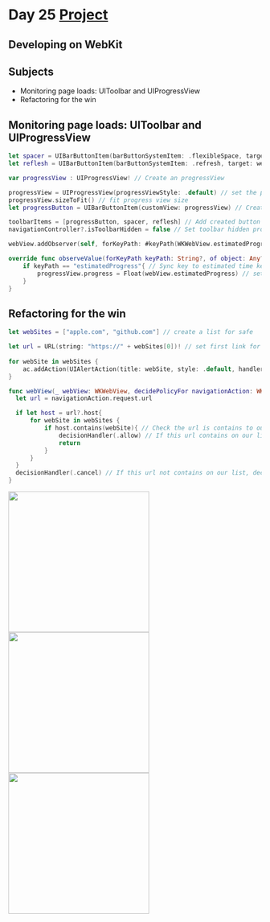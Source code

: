 # Day 25 <a href="https://github.com/devmehmetates/365-day-of-code/tree/main/Project/Day24-26"> Project </a>

## Developing on WebKit

## Subjects

+ Monitoring page loads: UIToolbar and UIProgressView
+ Refactoring for the win

## Monitoring page loads: UIToolbar and UIProgressView

```swift
let spacer = UIBarButtonItem(barButtonSystemItem: .flexibleSpace, target: nil, action: nil) // Create flexible space to toolbar
let reflesh = UIBarButtonItem(barButtonSystemItem: .refresh, target: webView, action: #selector(webView.reload)) // Create reflesh button to toolbar
```

```swift 
var progressView : UIProgressView! // Create an progressView

progressView = UIProgressView(progressViewStyle: .default) // set the progressview by default
progressView.sizeToFit() // fit progress view size
let progressButton = UIBarButtonItem(customView: progressView) // Create progress button to toolBar
```
```swift
toolbarItems = [progressButton, spacer, reflesh] // Add created button to toolbar
navigationController?.isToolbarHidden = false // Set toolbar hidden properties to never hidden
```

```swift
webView.addObserver(self, forKeyPath: #keyPath(WKWebView.estimatedProgress), options: .new, context: nil) // Create an observer object for page loading state

override func observeValue(forKeyPath keyPath: String?, of object: Any?, change: [NSKeyValueChangeKey : Any]?, context: UnsafeMutableRawPointer?) {
    if keyPath == "estimatedProgress"{ // Sync key to estimated time key string for web site
        progressView.progress = Float(webView.estimatedProgress) // set progress view value to estimated time
    }
}
```

## Refactoring for the win

```swift
let webSites = ["apple.com", "github.com"] // create a list for safe

let url = URL(string: "https://" + webSites[0])! // set first link for default web site
 
for webSite in webSites {
    ac.addAction(UIAlertAction(title: webSite, style: .default, handler: openPage)) // Don't copy any code, Use "for" for repeated functionalaty
}
```

```swift
func webView(_ webView: WKWebView, decidePolicyFor navigationAction: WKNavigationAction, decisionHandler: @escaping (WKNavigationActionPolicy) -> Void) {
  let url = navigationAction.request.url

  if let host = url?.host{
      for webSite in webSites {
          if host.contains(webSite){ // Check the url is contains to our list
              decisionHandler(.allow) // If this url contains on our list, allow for open
              return
          }
      }
  }
  decisionHandler(.cancel) // If this url not contains on our list, decline for open. 
}
```

<div>
  <img src="https://user-images.githubusercontent.com/74152011/151007811-fe7c850a-50fc-4b78-8c2f-83c3668e132e.png" width=280>
  <img src="https://user-images.githubusercontent.com/74152011/151007900-4b9e3038-4244-406f-b90a-0e0031ad464c.png" width=280>
  <img src="https://user-images.githubusercontent.com/74152011/151007914-46f5679f-3fa8-4896-a052-4d3356298d1f.png" width=280>
</div>

